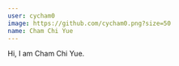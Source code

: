 ```yaml
---
user: cycham0
image: https://github.com/cycham0.png?size=50
name: Cham Chi Yue
---
```

Hi, I am Cham Chi Yue.
